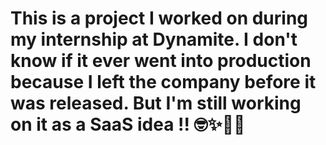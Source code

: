 # This is a project I worked on during my internship at Dynamite. I don't know if it ever went into production because I left the company before it was released. But I'm still working on it as a SaaS idea !! 🤓✨🎀💯
